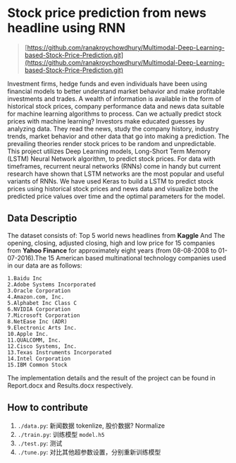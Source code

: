 # Stock price prediction from news headline using RNN
> [https://github.com/ranakroychowdhury/Multimodal-Deep-Learning-based-Stock-Price-Prediction.git](https://github.com/ranakroychowdhury/Multimodal-Deep-Learning-based-Stock-Price-Prediction.git)

Investment firms, hedge funds and even individuals have been using financial models to better understand market behavior and make profitable investments and trades. A wealth of information is available in the form of historical stock prices, company performance data and news data suitable for machine learning algorithms to process.
Can we actually predict stock prices with machine learning? Investors make educated guesses by analyzing data. They read the news, study the company history, industry trends, market behavior and other data that go into making a prediction. The prevailing theories render stock prices to be random and unpredictable.
This project utilizes Deep Learning models, Long-Short Term Memory (LSTM) Neural Network algorithm, to predict stock prices. For data with timeframes, recurrent neural networks (RNNs) come in handy but current research have shown that LSTM networks are the most popular and useful variants of RNNs.
We have used Keras to build a LSTM to predict stock prices using historical stock prices and news data and visualize both the predicted price values over time and the optimal parameters for the model.

## Data Descriptio
The dataset consists of:
Top 5 world news headlines from **Kaggle** And The opening, closing, adjusted closing, high and low price for 15 companies from **Yahoo Finance** for approximately eight years (from 08-08-2008 to 01-07-2016).The 15 American based multinational technology companies used in our data are as follows:

	1.Baidu Inc
	2.Adobe Systems Incorporated
	3.Oracle Corporation
	4.Amazon.com, Inc.
	5.Alphabet Inc Class C
	6.NVIDIA Corporation
	7.Microsoft Corporation
	8.NetEase Inc (ADR)
	9.Electronic Arts Inc.
	10.Apple Inc.
	11.QUALCOMM, Inc.
	12.Cisco Systems, Inc.
	13.Texas Instruments Incorporated
	14.Intel Corporation
	15.IBM Common Stock

The implementation details and the result of the project can be found in Report.docx and Results.docx respectively.

## How to contribute

1. `./data.py`: 新闻数据 tokenlize, 股价数据? Normalize
2. `./train.py`: 训练模型 `model.h5`
3. `./test.py`: 测试
4. `./tune.py`: 对比其他超参数设置，分别重新训练模型
